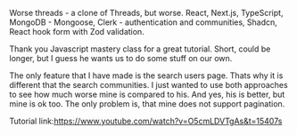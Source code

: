 Worse threads - a clone of Threads, but worse.
React, Next.js, TypeScript, MongoDB - Mongoose, Clerk - authentication and communities, Shadcn, React hook form with Zod validation.

Thank you Javascript mastery class for a great tutorial.
Short, could be longer, but I guess he wants us to do some stuff on our own. 

The only feature that I have made is the search users page. Thats why it is different that the search communities. 
I just wanted to use both approaches to see how much worse mine is compared to his. And yes, his is better, but mine is ok too. 
The only problem is, that mine does not support pagination.

Tutorial link:https://www.youtube.com/watch?v=O5cmLDVTgAs&t=15407s

